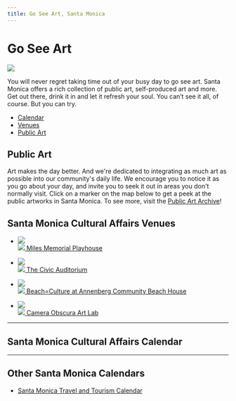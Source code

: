 ```yaml
---
title: Go See Art, Santa Monica
---
```


Go See Art
==========

![](/uploads/coast-band.jpg)

You will never regret taking time out of your busy day to go see art. Santa Monica offers a rich collection of public art, self-produced art and more. Get out there, drink it in and let it refresh your soul. You can’t see it all, of course. But you can try.

*   [Calendar](#calendar)
*   [Venues](#venues)
*   [Public Art](#public-art)

Public Art
----------

Art makes the day better. And we're dedicated to integrating as much art as possible into our community's daily life. We encourage you to notice it as you go about your day, and invite you to seek it out in areas you don't normally visit. Click on a marker on the map below to get a peek at the public artworks in Santa Monica. To see more, visit the [Public Art Archive](http://www.publicartarchive.org/santamonica)! 

Santa Monica Cultural Affairs Venues
------------------------------------

* [
    ![](/uploads/milesplayhouse.jpg)  
    ![](/uploads/icon-miles-playhouse.png)
    Miles Memorial Playhouse
  ](/miles-memorial-playhouse/)

* [
    ![](/uploads/civicauditorium.jpg)  
    ![](/uploads/icon-civic-auditorium.png)
    The Civic Auditorium
  ](https://www.smgov.net/departments/ccs/civicauditorium/)

* [
    ![](/uploads/beachhouse-500-heigh.jpg)  
    ![](/uploads/icon-beachhouse.png)
    Beach=Culture at Annenberg Community Beach House
  ](/annenberg-community-beach-house/)

* [
    ![](/uploads/cameraobscura.jpg)  
    ![](/uploads/icon-camera-obscura.png)
    Camera Obscura Art Lab
  ](/camera-obscura-art-lab/)


* * *


Santa Monica Cultural Affairs Calendar
--------------------------------------

<ol
  class="events"
  data-events-locations="Annenberg Community Beach House,Miles Memorial Playhouse,Palisades Park">
</ol>
<script src="/assets/js/events.js"></script>

* * *

Other Santa Monica Calendars
----------------------------

*   [Santa Monica Travel and Tourism Calendar](https://www.santamonica.com/things-to-do/arts-culture/)
